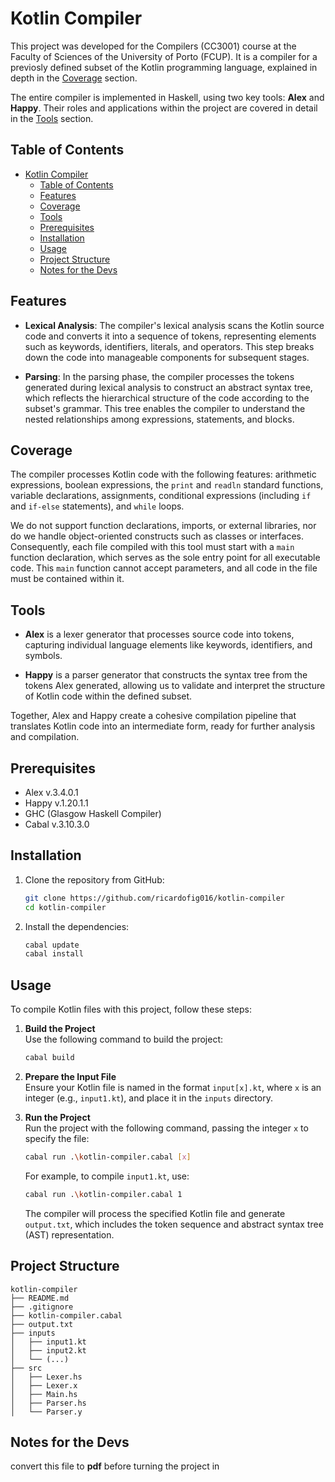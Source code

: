 # Kotlin Compiler

This project was developed for the Compilers (CC3001) course at the Faculty of Sciences of the University of Porto (FCUP). It is a compiler for a previosly defined subset of the Kotlin programming language, explained in depth in the [Coverage](#coverage) section.

The entire compiler is implemented in Haskell, using two key tools: **Alex** and **Happy**. Their roles and applications within the project are covered in detail in the [Tools](#tools) section.

## Table of Contents

- [Kotlin Compiler](#kotlin-compiler)
  - [Table of Contents](#table-of-contents)
  - [Features](#features)
  - [Coverage](#coverage)
  - [Tools](#tools)
  - [Prerequisites](#prerequisites)
  - [Installation](#installation)
  - [Usage](#usage)
  - [Project Structure](#project-structure)
  - [Notes for the Devs](#notes-for-the-devs)

## Features

- **Lexical Analysis**: The compiler's lexical analysis scans the Kotlin source code and converts it into a sequence of tokens, representing elements such as keywords, identifiers, literals, and operators. This step breaks down the code into manageable components for subsequent stages.

- **Parsing**: In the parsing phase, the compiler processes the tokens generated during lexical analysis to construct an abstract syntax tree, which reflects the hierarchical structure of the code according to the subset's grammar. This tree enables the compiler to understand the nested relationships among expressions, statements, and blocks.

<!-- - **Semantic Analysis**: Semantic analysis ensures the logical correctness of the syntax tree. This phase includes type checking, verification of variable declarations, and validation of proper usage for expressions and operators within the Kotlin subset. It catches errors that are beyond the reach of parsing alone.

- **Code Generation**: The code generation phase translates the validated syntax tree into an intermediate representation or target code, producing output that represents the original Kotlin logic within the defined subset and is suitable for execution. -->

## Coverage

The compiler processes Kotlin code with the following features: arithmetic expressions, boolean expressions, the `print` and `readln` standard functions, variable declarations, assignments, conditional expressions (including `if` and `if-else` statements), and `while` loops.

We do not support function declarations, imports, or external libraries, nor do we handle object-oriented constructs such as classes or interfaces. Consequently, each file compiled with this tool must start with a `main` function declaration, which serves as the sole entry point for all executable code. This `main` function cannot accept parameters, and all code in the file must be contained within it.

## Tools

- **Alex** is a lexer generator that processes source code into tokens, capturing individual language elements like keywords, identifiers, and symbols.

- **Happy** is a parser generator that constructs the syntax tree from the tokens Alex generated, allowing us to validate and interpret the structure of Kotlin code within the defined subset.

Together, Alex and Happy create a cohesive compilation pipeline that translates Kotlin code into an intermediate form, ready for further analysis and compilation.

## Prerequisites

- Alex v.3.4.0.1
- Happy v.1.20.1.1
- GHC (Glasgow Haskell Compiler)
- Cabal v.3.10.3.0

## Installation

1. Clone the repository from GitHub:

   ```sh
   git clone https://github.com/ricardofig016/kotlin-compiler
   cd kotlin-compiler
   ```

2. Install the dependencies:

   ```sh
   cabal update
   cabal install
   ```

## Usage

To compile Kotlin files with this project, follow these steps:

1. **Build the Project**  
   Use the following command to build the project:

   ```sh
   cabal build
   ```

2. **Prepare the Input File**  
   Ensure your Kotlin file is named in the format `input[x].kt`, where `x` is an integer (e.g., `input1.kt`), and place it in the `inputs` directory.

3. **Run the Project**  
   Run the project with the following command, passing the integer `x` to specify the file:

   ```sh
   cabal run .\kotlin-compiler.cabal [x]
   ```

   For example, to compile `input1.kt`, use:

   ```sh
   cabal run .\kotlin-compiler.cabal 1
   ```

   The compiler will process the specified Kotlin file and generate `output.txt`, which includes the token sequence and abstract syntax tree (AST) representation.

## Project Structure

```paintext
kotlin-compiler
├── README.md
├── .gitignore
├── kotlin-compiler.cabal
├── output.txt
├── inputs
│   ├── input1.kt
│   ├── input2.kt
│   └── (...)
├── src
│   ├── Lexer.hs
│   ├── Lexer.x
│   ├── Main.hs
│   ├── Parser.hs
│   └── Parser.y
```

## Notes for the Devs

convert this file to **pdf** before turning the project in
